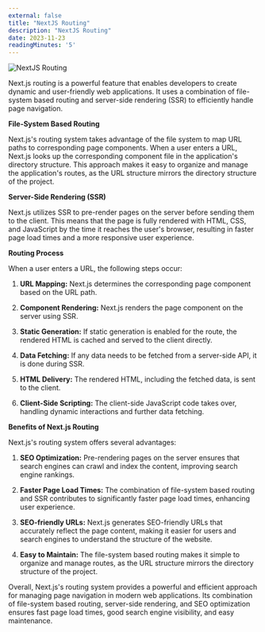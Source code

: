```yaml
---
external: false
title: "NextJS Routing"
description: "NextJS Routing"
date: 2023-11-23
readingMinutes: '5'
---
```


![NextJS Routing](/images/nextjs-routing.jpg)

Next.js routing is a powerful feature that enables developers to create dynamic and user-friendly web applications. It uses a combination of file-system based routing and server-side rendering (SSR) to efficiently handle page navigation.

**File-System Based Routing**

Next.js's routing system takes advantage of the file system to map URL paths to corresponding page components. When a user enters a URL, Next.js looks up the corresponding component file in the application's directory structure. This approach makes it easy to organize and manage the application's routes, as the URL structure mirrors the directory structure of the project.

**Server-Side Rendering (SSR)**

Next.js utilizes SSR to pre-render pages on the server before sending them to the client. This means that the page is fully rendered with HTML, CSS, and JavaScript by the time it reaches the user's browser, resulting in faster page load times and a more responsive user experience.

**Routing Process**

When a user enters a URL, the following steps occur:

1. **URL Mapping:** Next.js determines the corresponding page component based on the URL path.

2. **Component Rendering:** Next.js renders the page component on the server using SSR.

3. **Static Generation:** If static generation is enabled for the route, the rendered HTML is cached and served to the client directly.

4. **Data Fetching:** If any data needs to be fetched from a server-side API, it is done during SSR.

5. **HTML Delivery:** The rendered HTML, including the fetched data, is sent to the client.

6. **Client-Side Scripting:** The client-side JavaScript code takes over, handling dynamic interactions and further data fetching.

**Benefits of Next.js Routing**

Next.js's routing system offers several advantages:

1. **SEO Optimization:** Pre-rendering pages on the server ensures that search engines can crawl and index the content, improving search engine rankings.

2. **Faster Page Load Times:** The combination of file-system based routing and SSR contributes to significantly faster page load times, enhancing user experience.

3. **SEO-friendly URLs:** Next.js generates SEO-friendly URLs that accurately reflect the page content, making it easier for users and search engines to understand the structure of the website.

4. **Easy to Maintain:** The file-system based routing makes it simple to organize and manage routes, as the URL structure mirrors the directory structure of the project.

Overall, Next.js's routing system provides a powerful and efficient approach for managing page navigation in modern web applications. Its combination of file-system based routing, server-side rendering, and SEO optimization ensures fast page load times, good search engine visibility, and easy maintenance.